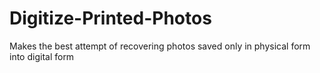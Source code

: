 # Digitize-Printed-Photos
Makes the best attempt of recovering photos saved only in physical form into digital form
